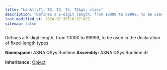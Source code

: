 ```yaml
---
title: "Len&lt;T1, T2, T3, T4, T5&gt; class"
description: "Defines a 5-digit length, from 10000 to 99999, to be used in the declaration of fixed-length types. "
last_modified_at: 2024-07-30T16:27:02Z
sitemap: false
---
```


Defines a 5-digit length, from 10000 to 99999, to be used in the declaration of fixed-length types.

**Namespace:** ASNA.QSys.Runtime
**Assembly:** ASNA.QSys.Runtime.dll

**Inheritance:** [Object](https://docs.microsoft.com/en-us/dotnet/api/system.object)
<br>
<br>
